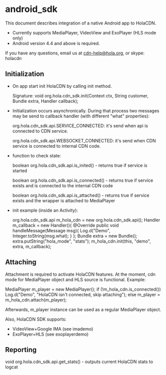 # android_sdk

This document describes integration of a native Android app to HolaCDN.

- Currently supports MediaPlayer, VideoView and ExoPlayer (HLS mode only)
- Android version 4.4 and above is required.

If you have any questions, email us at cdn-help@hola.org, or skype: holacdn

## Initialization

- On app start init HolaCDN by calling init method.

  Signature:
  void org.hola.cdn_sdk.init(Context ctx, String customer, Bundle extra,
      Handler callback);

- Initialization occurs asynchronically. During that process two messages may
  be send to callback handler (with different "what" properties):

  org.hola.cdn_sdk.api.SERVICE_CONNECTED: it's send when api is connected to
    CDN service.

  org.hola.cdn_sdk.api.WEBSOCKET_CONNECTED: it's send when CDN service is
    connected to internal CDN code.

- function to check state:

  boolean org.hola.cdn_sdk.api.is_inited() - returns true if service is started

  boolean org.hola.cdn_sdk.api.is_connected() - returns true if service exists
  and is connected to the internal CDN code

  boolean org.hola.cdn_sdk.api.is_attached() - returns true if service exists
  and the wrapper is attached to MediaPlayer

- init example (inside an Activity):

  org.hola.cdn_sdk.api m_hola_cdn = new org.hola.cdn_sdk.api();
  Handler m_callback = new Handler(){
      @Override
      public void handleMessage(Message msg){
          Log.d("Demo", Integer.toString(msg.what); }
  };
  Bundle extra = new Bundle();
  extra.putString("hola_mode", "stats");
  m_hola_cdn.init(this, "demo", extra, m_callback);

## Attaching

Attachment is required to activate HolaCDN features. At the moment, cdn mode
for MediaPlayer object and HLS source is functional. Example:

  MediaPlayer m_player = new MediaPlayer();
  if (!m_hola_cdn.is_connected())
      Log.d("Demo", "HolaCDN isn't connected, skip attaching");
  else
      m_player = m_hola_cdn.attach(m_player);

Afterwards, m_player instance can be used as a regular MediaPlayer object.

Also, HolaCDN SDK supports:

- VideoView+Google IMA (see imademo)
- ExoPlayer+HLS (see exoplayerdemo)

## Reporting

  void org.hola.cdn_sdk.api.get_stats() - outputs current HolaCDN stats to
  logcat

